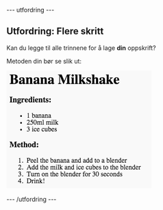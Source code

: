 \--- utfordring \---

## Utfordring: Flere skritt

Kan du legge til alle trinnene for å lage **din** oppskrift?

Metoden din bør se slik ut:

![skjermbilde](images/recipe-more-method.png)

\--- /utfordring \---